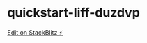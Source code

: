 # quickstart-liff-duzdvp

[Edit on StackBlitz ⚡️](https://stackblitz.com/edit/quickstart-liff-duzdvp)
